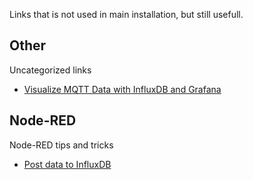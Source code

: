 Links that is not used in main installation, but still usefull.

## Other
Uncategorized links
* [Visualize MQTT Data with InfluxDB and Grafana](https://diyi0t.com/visualize-mqtt-data-with-influxdb-and-grafana/)

## Node-RED
Node-RED tips and tricks
* [Post data to InfluxDB](https://flows.nodered.org/flow/1d06cc6dbb57544f2d8b)
